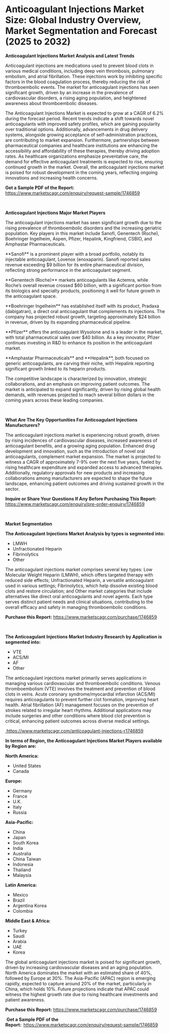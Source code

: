 <p><h1>Anticoagulant Injections Market Size: Global Industry Overview, Market Segmentation and Forecast (2025 to 2032)</h1></p><p><strong>Anticoagulant Injections Market Analysis and Latest Trends</strong></p>
<p><p>Anticoagulant injections are medications used to prevent blood clots in various medical conditions, including deep vein thrombosis, pulmonary embolism, and atrial fibrillation. These injections work by inhibiting specific factors in the blood coagulation process, thereby reducing the risk of thromboembolic events. The market for anticoagulant injections has seen significant growth, driven by an increase in the prevalence of cardiovascular disorders, a rising aging population, and heightened awareness about thromboembolic diseases.</p><p>The Anticoagulant Injections Market is expected to grow at a CAGR of 6.2% during the forecast period. Recent trends indicate a shift towards novel anticoagulants with improved safety profiles, which are gaining popularity over traditional options. Additionally, advancements in drug delivery systems, alongside growing acceptance of self-administration practices, are contributing to market expansion. Furthermore, partnerships between pharmaceutical companies and healthcare institutions are enhancing the accessibility and affordability of these therapies, thereby driving adoption rates. As healthcare organizations emphasize preventative care, the demand for effective anticoagulant treatments is expected to rise, ensuring continued growth in the market. Overall, the anticoagulant injections market is poised for robust development in the coming years, reflecting ongoing innovations and increasing health concerns.</p></p>
<p><strong>Get a Sample PDF of the Report:&nbsp;</strong> <a href="https://www.marketscagr.com/enquiry/request-sample/1746859?utm_campaign=3206&utm_medium=2&utm_source=Github&utm_content=ia&utm_term=19042025&utm_id=anticoagulant-injections">https://www.marketscagr.com/enquiry/request-sample/1746859</a></p>
<p>&nbsp;</p>
<p><strong>Anticoagulant Injections Major Market Players</strong></p>
<p><p>The anticoagulant injections market has seen significant growth due to the rising prevalence of thromboembolic disorders and the increasing geriatric population. Key players in this market include Sanofi, Genentech (Roche), Boehringer Ingelheim, Aspen, Pfizer, Hepalink, Kingfriend, CSBIO, and Amphastar Pharmaceuticals.</p><p>**Sanofi** is a prominent player with a broad portfolio, notably its injectable anticoagulant, Lovenox (enoxaparin). Sanofi reported sales revenue exceeding $9 billion for its entire pharmaceutical division, reflecting strong performance in the anticoagulant segment.</p><p>**Genentech (Roche)** markets anticoagulants like Actemra, while Roche’s overall revenue crossed $60 billion, with a significant portion from its biologics and specialty products, positioning it well for future growth in the anticoagulant space.</p><p>**Boehringer Ingelheim** has established itself with its product, Pradaxa (dabigatran), a direct oral anticoagulant that complements its injections. The company has projected robust growth, targeting approximately $24 billion in revenue, driven by its expanding pharmaceutical pipeline.</p><p>**Pfizer** offers the anticoagulant Wysolone and is a leader in the market, with total pharmaceutical sales over $40 billion. As a key innovator, Pfizer continues investing in R&D to enhance its position in the anticoagulant market.</p><p>**Amphastar Pharmaceuticals** and **Hepalink**, both focused on generic anticoagulants, are carving their niche, with Hepalink reporting significant growth linked to its heparin products.</p><p>The competitive landscape is characterized by innovation, strategic collaborations, and an emphasis on improving patient outcomes. The market is anticipated to expand significantly, driven by rising global health demands, with revenues projected to reach several billion dollars in the coming years across these leading companies.</p></p>
<p>&nbsp;</p>
<p><strong>What Are The Key Opportunities For Anticoagulant Injections Manufacturers?</strong></p>
<p><p>The anticoagulant injections market is experiencing robust growth, driven by rising incidences of cardiovascular diseases, increased awareness of anticoagulant benefits, and a growing aging population. Enhanced drug development and innovation, such as the introduction of novel oral anticoagulants, complement market expansion. The market is projected to witness a CAGR of approximately 7-9% over the next five years, fueled by rising healthcare expenditure and expanded access to advanced therapies. Additionally, regulatory approvals for new products and increasing collaborations among manufacturers are expected to shape the future landscape, enhancing patient outcomes and driving sustained growth in the sector.</p></p>
<p><strong>Inquire or Share Your Questions If Any Before Purchasing This Report:</strong> <a href="https://www.marketscagr.com/enquiry/pre-order-enquiry/1746859?utm_campaign=3206&utm_medium=2&utm_source=Github&utm_content=ia&utm_term=19042025&utm_id=anticoagulant-injections">https://www.marketscagr.com/enquiry/pre-order-enquiry/1746859</a></p>
<p>&nbsp;</p>
<p><strong>Market Segmentation</strong></p>
<p><strong>The Anticoagulant Injections Market Analysis by types is segmented into:</strong></p>
<p><ul><li>LMWH</li><li>Unfractionated Heparin</li><li>Fibrinolytics</li><li>Other</li></ul></p>
<p><p>The anticoagulant injections market comprises several key types: Low Molecular Weight Heparin (LMWH), which offers targeted therapy with reduced side effects; Unfractionated Heparin, a versatile anticoagulant used in various settings; Fibrinolytics, which help dissolve existing blood clots and restore circulation; and Other market categories that include alternatives like direct oral anticoagulants and novel agents. Each type serves distinct patient needs and clinical situations, contributing to the overall efficacy and safety in managing thromboembolic conditions.</p></p>
<p><strong>Purchase this Report:&nbsp;</strong><a href="https://www.marketscagr.com/purchase/1746859?utm_campaign=3206&utm_medium=2&utm_source=Github&utm_content=ia&utm_term=19042025&utm_id=anticoagulant-injections">https://www.marketscagr.com/purchase/1746859</a></p>
<p>&nbsp;</p>
<p><strong>The Anticoagulant Injections Market Industry Research by Application is segmented into:</strong></p>
<p><ul><li>VTE</li><li>ACS/MI</li><li>AF</li><li>Other</li></ul></p>
<p><p>The anticoagulant injections market primarily serves applications in managing various cardiovascular and thromboembolic conditions. Venous thromboembolism (VTE) involves the treatment and prevention of blood clots in veins. Acute coronary syndrome/myocardial infarction (ACS/MI) requires anticoagulants to prevent further clot formation, improving heart health. Atrial fibrillation (AF) management focuses on the prevention of strokes related to irregular heart rhythms. Additional applications may include surgeries and other conditions where blood clot prevention is critical, enhancing patient outcomes across diverse medical settings.</p></p>
<p><a href="https://www.marketscagr.com/anticoagulant-injections-r1746859?utm_campaign=3206&utm_medium=2&utm_source=Github&utm_content=ia&utm_term=19042025&utm_id=anticoagulant-injections">&nbsp;https://www.marketscagr.com/anticoagulant-injections-r1746859</a></p>
<p><strong>In terms of Region, the Anticoagulant Injections Market Players available by Region are:</strong></p>
<p>
    <p> <strong> North America: </strong>
        <ul>
            <li>United States</li>
            <li>Canada</li>
        </ul>
        </p> 
    <p> <strong> Europe: </strong>
        <ul>
            <li>Germany</li>
            <li>France</li>
            <li>U.K.</li>
            <li>Italy</li>
            <li>Russia</li>
        </ul>
        </p> 
    <p> <strong> Asia-Pacific: </strong>
        <ul>
            <li>China</li>
            <li>Japan</li>
            <li>South Korea</li>
            <li>India</li>
            <li>Australia</li>
            <li>China Taiwan</li>
            <li>Indonesia</li>
            <li>Thailand</li>
            <li>Malaysia</li>
        </ul>
        </p> 
    <p> <strong> Latin America: </strong>
        <ul>
            <li>Mexico</li>
            <li>Brazil</li>
            <li>Argentina Korea</li>
            <li>Colombia</li>
        </ul>
        </p> 
    <p> <strong> Middle East & Africa: </strong>
        <ul>
            <li>Turkey</li>
            <li>Saudi</li>
            <li>Arabia</li>
            <li>UAE</li>
            <li>Korea</li>
        </ul>
    </p>
    </p>
<p><p>The global anticoagulant injections market is poised for significant growth, driven by increasing cardiovascular diseases and an aging population. North America dominates the market with an estimated share of 40%, followed by Europe at 30%. The Asia-Pacific (APAC) region is emerging rapidly, expected to capture around 20% of the market, particularly in China, which holds 10%. Future projections indicate that APAC could witness the highest growth rate due to rising healthcare investments and patient awareness.</p></p>
<p><strong>Purchase this Report: </strong><a href="https://www.marketscagr.com/purchase/1746859?utm_campaign=3206&utm_medium=2&utm_source=Github&utm_content=ia&utm_term=19042025&utm_id=anticoagulant-injections">https://www.marketscagr.com/purchase/1746859</a></p>
<p>&nbsp;<strong>Get a Sample PDF of the Report:&nbsp;&nbsp;</strong><a href="https://www.marketscagr.com/enquiry/request-sample/1746859?utm_campaign=3206&utm_medium=2&utm_source=Github&utm_content=ia&utm_term=19042025&utm_id=anticoagulant-injections">https://www.marketscagr.com/enquiry/request-sample/1746859</a></p>
<p><strong></strong></p>
<p><p></p><p></p><p></p></p>